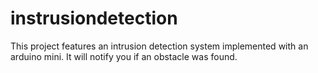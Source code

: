 # instrusiondetection
This project features an intrusion detection system implemented with an arduino mini. It will notify you if an obstacle was found.
